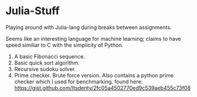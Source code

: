 # Julia-Stuff

Playing around with Julia-lang during breaks between assignments.

Seems like an interesting language for machine learning; claims to have speed similiar to C with the simplicity of Python.

01. A basic Fibonacci sequence. 
02. Basic quick sort algorithm.
03. Recursive sudoku solver.
04. Prime checker. Brute force version. 
    Also contains a python prime checker which I used for benchmarking. found here:  https://gist.github.com/Itsdenty/2fc05a4502770ed9c539aeb455c73f08
    